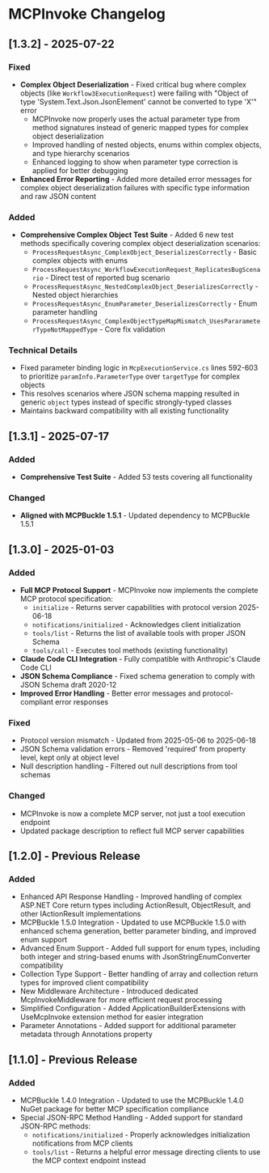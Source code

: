 # MCPInvoke Changelog

## [1.3.2] - 2025-07-22

### Fixed
- **Complex Object Deserialization** - Fixed critical bug where complex objects (like `Workflow3ExecutionRequest`) were failing with "Object of type 'System.Text.Json.JsonElement' cannot be converted to type 'X'" error
  - MCPInvoke now properly uses the actual parameter type from method signatures instead of generic mapped types for complex object deserialization
  - Improved handling of nested objects, enums within complex objects, and type hierarchy scenarios
  - Enhanced logging to show when parameter type correction is applied for better debugging
- **Enhanced Error Reporting** - Added more detailed error messages for complex object deserialization failures with specific type information and raw JSON content

### Added
- **Comprehensive Complex Object Test Suite** - Added 6 new test methods specifically covering complex object deserialization scenarios:
  - `ProcessRequestAsync_ComplexObject_DeserializesCorrectly` - Basic complex objects with enums
  - `ProcessRequestAsync_WorkflowExecutionRequest_ReplicatesBugScenario` - Direct test of reported bug scenario
  - `ProcessRequestAsync_NestedComplexObject_DeserializesCorrectly` - Nested object hierarchies
  - `ProcessRequestAsync_EnumParameter_DeserializesCorrectly` - Enum parameter handling
  - `ProcessRequestAsync_ComplexObjectTypeMapMismatch_UsesPararameterTypeNotMappedType` - Core fix validation

### Technical Details
- Fixed parameter binding logic in `McpExecutionService.cs` lines 592-603 to prioritize `paramInfo.ParameterType` over `targetType` for complex objects
- This resolves scenarios where JSON schema mapping resulted in generic `object` types instead of specific strongly-typed classes
- Maintains backward compatibility with all existing functionality

## [1.3.1] - 2025-07-17

### Added
- **Comprehensive Test Suite** - Added 53 tests covering all functionality

### Changed
- **Aligned with MCPBuckle 1.5.1** - Updated dependency to MCPBuckle 1.5.1

## [1.3.0] - 2025-01-03

### Added
- **Full MCP Protocol Support** - MCPInvoke now implements the complete MCP protocol specification:
  - `initialize` - Returns server capabilities with protocol version 2025-06-18
  - `notifications/initialized` - Acknowledges client initialization  
  - `tools/list` - Returns the list of available tools with proper JSON Schema
  - `tools/call` - Executes tool methods (existing functionality)
- **Claude Code CLI Integration** - Fully compatible with Anthropic's Claude Code CLI
- **JSON Schema Compliance** - Fixed schema generation to comply with JSON Schema draft 2020-12
- **Improved Error Handling** - Better error messages and protocol-compliant error responses

### Fixed
- Protocol version mismatch - Updated from 2025-05-06 to 2025-06-18
- JSON Schema validation errors - Removed 'required' from property level, kept only at object level  
- Null description handling - Filtered out null descriptions from tool schemas

### Changed
- MCPInvoke is now a complete MCP server, not just a tool execution endpoint
- Updated package description to reflect full MCP server capabilities

## [1.2.0] - Previous Release

### Added
- Enhanced API Response Handling - Improved handling of complex ASP.NET Core return types including ActionResult<T>, ObjectResult, and other IActionResult implementations
- MCPBuckle 1.5.0 Integration - Updated to use MCPBuckle 1.5.0 with enhanced schema generation, better parameter binding, and improved enum support
- Advanced Enum Support - Added full support for enum types, including both integer and string-based enums with JsonStringEnumConverter compatibility
- Collection Type Support - Better handling of array and collection return types for improved client compatibility
- New Middleware Architecture - Introduced dedicated McpInvokeMiddleware for more efficient request processing
- Simplified Configuration - Added ApplicationBuilderExtensions with UseMcpInvoke extension method for easier integration
- Parameter Annotations - Added support for additional parameter metadata through Annotations property

## [1.1.0] - Previous Release

### Added
- MCPBuckle 1.4.0 Integration - Updated to use the MCPBuckle 1.4.0 NuGet package for better MCP specification compliance
- Special JSON-RPC Method Handling - Added support for standard JSON-RPC methods:
  - `notifications/initialized` - Properly acknowledges initialization notifications from MCP clients
  - `tools/list` - Returns a helpful error message directing clients to use the MCP context endpoint instead